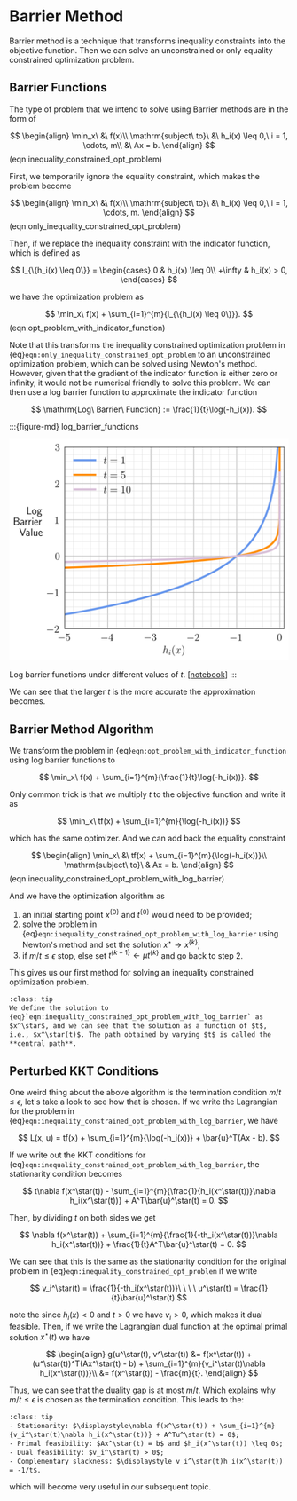 # Barrier Method

Barrier method is a technique that transforms inequality constraints into the objective function. Then we can solve an unconstrained or only equality constrained optimization problem.

## Barrier Functions

The type of problem that we intend to solve using Barrier methods are in the form of

$$
\begin{align}
\min_x\ &\ f(x)\\
\mathrm{subject\ to}\ &\ h_i(x) \leq 0,\ i = 1, \cdots, m\\
                      &\ Ax = b. 
\end{align}
$$(eqn:inequality_constrained_opt_problem)

First, we temporarily ignore the equality constraint, which makes the problem become

$$
\begin{align}
\min_x\ &\ f(x)\\
\mathrm{subject\ to}\ &\ h_i(x) \leq 0,\ i = 1, \cdots, m. 
\end{align}
$$(eqn:only_inequality_constrained_opt_problem)

Then, if we replace the inequality constraint with the indicator function, which is defined as

$$
I_{\{h_i(x) \leq 0\}} = \begin{cases}
0 & h_i(x) \leq 0\\
+\infty & h_i(x) > 0,
\end{cases}
$$

we have the optimization problem as

$$
\min_x\ f(x) + \sum_{i=1}^{m}{I_{\{h_i(x) \leq 0\}}}.
$$(eqn:opt_problem_with_indicator_function)

Note that this transforms the inequality constrained optimization problem in {eq}`eqn:only_inequality_constrained_opt_problem` to an unconstrained optimization problem, which can be solved using Newton's method. However, given that the gradient of the indicator function is either zero or infinity, it would not be numerical friendly to solve this problem. We can then use a log barrier function to approximate the indicator function

$$
\mathrm{Log\ Barrier\ Function} := \frac{1}{t}\log(-h_i(x)).
$$

:::{figure-md} log_barrier_functions

<img src="../images/log_barrier_functions.png" alt="log barrier functions" class="bg-primary" width="600px">

Log barrier functions under different values of $t$. [[notebook](../notebooks/BarrierMethod.ipynb)]
:::

We can see that the larger $t$ is the more accurate the approximation becomes.

## Barrier Method Algorithm

We transform the problem in {eq}`eqn:opt_problem_with_indicator_function` using log barrier functions to

$$
\min_x\ f(x) + \sum_{i=1}^{m}{\frac{1}{t}\log(-h_i(x))}.
$$

Only common trick is that we multiply $t$ to the objective function and write it as

$$
\min_x\ tf(x) + \sum_{i=1}^{m}{\log(-h_i(x))}
$$

which has the same optimizer. And we can add back the equality constraint

$$
\begin{align}
\min_x\ &\ tf(x) + \sum_{i=1}^{m}{\log(-h_i(x))}\\
\mathrm{subject\ to}\ & Ax = b. 
\end{align}
$$(eqn:inequality_constrained_opt_problem_with_log_barrier)

And we have the optimization algorithm as

1. an initial starting point $x^{\{0\}}$ and $t^{\{0\}}$ would need to be provided;
2. solve the problem in {eq}`eqn:inequality_constrained_opt_problem_with_log_barrier` using Newton's method and set the solution $x^\star \rightarrow x^{\{k\}}$;
3. if $m/t \leq \epsilon$ stop, else set $t^{\{k+1\}} \leftarrow \mu t^{\{k\}}$ and go back to step 2.

This gives us our first method for solving an inequality constrained optimization problem.

```{admonition} Central Path
:class: tip
We define the solution to {eq}`eqn:inequality_constrained_opt_problem_with_log_barrier` as $x^\star$, and we can see that the solution as a function of $t$, i.e., $x^\star(t)$. The path obtained by varying $t$ is called the **central path**.
```

## Perturbed KKT Conditions

One weird thing about the above algorithm is the termination condition $m/t \leq \epsilon$, let's take a look to see how that is chosen. If we write the Lagrangian for the problem in {eq}`eqn:inequality_constrained_opt_problem_with_log_barrier`, we have

$$
L(x, u) = tf(x) + \sum_{i=1}^{m}{\log(-h_i(x))} + \bar{u}^T(Ax - b).
$$

If we write out the KKT conditions for {eq}`eqn:inequality_constrained_opt_problem_with_log_barrier`, the stationarity condition becomes

$$
t\nabla f(x^\star(t)) - \sum_{i=1}^{m}{\frac{1}{h_i(x^\star(t))}\nabla h_i(x^\star(t))} + A^T\bar{u}^\star(t) = 0.
$$

Then, by dividing $t$ on both sides we get 

$$
\nabla f(x^\star(t)) + \sum_{i=1}^{m}{\frac{1}{-th_i(x^\star(t))}\nabla h_i(x^\star(t))} + \frac{1}{t}A^T\bar{u}^\star(t) = 0.
$$

We can see that this is the same as the stationarity condition for the original problem in {eq}`eqn:inequality_constrained_opt_problem` if we write

$$
v_i^\star(t) = \frac{1}{-th_i(x^\star(t))}\ \ \ \ u^\star(t) = \frac{1}{t}\bar{u}^\star(t)
$$

note the since $h_i(x) < 0$ and $t > 0$ we have $v_i > 0$, which makes it dual feasible. Then, if we write the Lagrangian dual function at the optimal primal solution $x^\star(t)$ we have

$$
\begin{align}
g(u^\star(t), v^\star(t)) &= f(x^\star(t)) + (u^\star(t))^T(Ax^\star(t) - b) + \sum_{i=1}^{m}{v_i^\star(t)\nabla h_i(x^\star(t))}\\
        &= f(x^\star(t)) - \frac{m}{t}.
\end{align}
$$

Thus, we can see that the duality gap is at most $m/t$. Which explains why $m/t \leq \epsilon$ is chosen as the termination condition. This leads to the:

```{admonition} Perturbed KKT Conditions
:class: tip 
- Stationarity: $\displaystyle\nabla f(x^\star(t)) + \sum_{i=1}^{m}{v_i^\star(t)\nabla h_i(x^\star(t))} + A^Tu^\star(t) = 0$;
- Primal feasibility: $Ax^\star(t) = b$ and $h_i(x^\star(t)) \leq 0$;
- Dual feasibility: $v_i^\star(t) > 0$;
- Complementary slackness: $\displaystyle v_i^\star(t)h_i(x^\star(t)) = -1/t$.
```

which will become very useful in our subsequent topic.
